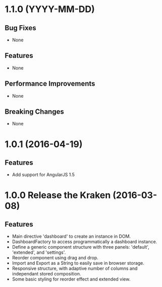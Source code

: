 # 1.1.0 (YYYY-MM-DD)

## Bug Fixes
- None

## Features
- None

## Performance Improvements
- None

## Breaking Changes
- None

# 1.0.1 (2016-04-19)

## Features
- Add support for AngularJS 1.5

# 1.0.0 Release the Kraken (2016-03-08)

## Features
- Main directive 'dashboard' to create an instance in DOM.
- DashboardFactory to access programmatically a dashboard instance.
- Define a generic component structure with three panels: 'default', 'extended', and 'settings'.
- Reorder component using drag and drop.
- Import and Export as a String to easily save in browser storage.
- Responsive structure, with adaptive number of columns and independant stored composition.
- Some basic styling for reorder effect and extended view.
